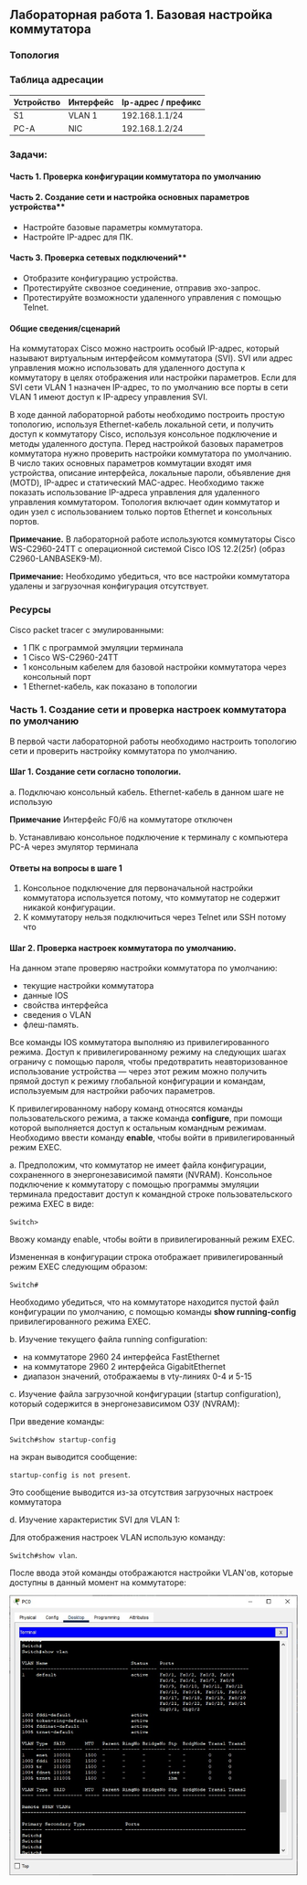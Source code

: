 ## Лабораторная работа 1. Базовая настройка коммутатора 
### 	Топология


### Таблица адресации

Устройство | Интерфейс | Ip-адрес / префикс
-----------|-----------|-------------------|
S1         | VLAN 1    | 192.168.1.1/24
PC-A       | NIC       | 192.168.1.2/24

### Задачи:
#### Часть 1. Проверка конфигурации коммутатора по умолчанию
#### Часть 2. Создание сети и настройка основных параметров устройства**

- Настройте базовые параметры коммутатора.
- Настройте IP-адрес для ПК.

#### Часть 3. Проверка сетевых подключений**

- Отобразите конфигурацию устройства.
- Протестируйте сквозное соединение, отправив эхо-запрос.
- Протестируйте возможности удаленного управления с помощью Telnet.
	
#### Общие сведения/сценарий

На коммутаторах Cisco можно настроить особый IP-адрес, который называют виртуальным интерфейсом коммутатора (SVI). SVI или адрес управления можно использовать для удаленного доступа к коммутатору в целях отображения или настройки параметров. Если для SVI сети VLAN 1 назначен IP-адрес, то по умолчанию все порты в сети VLAN 1 имеют доступ к IP-адресу управления SVI. 

В ходе данной лабораторной работы необходимо построить простую топологию, используя Ethernet-кабель локальной сети, и получить доступ к коммутатору Cisco, используя консольное подключение и методы удаленного доступа. Перед настройкой базовых параметров коммутатора нужно проверить настройки коммутатора по умолчанию. В число таких основных параметров коммутации входят имя устройства, описание интерфейса, локальные пароли, объявление дня (MOTD), IP-адрес и статический MAC-адрес. Необходимо также показать использование IP-адреса управления для удаленного управления коммутатором. Топология включает один коммутатор и один узел с использованием только портов Ethernet и консольных портов.

**Примечание.** В лабораторной работе используются коммутаторы Cisco WS-C2960-24TT с операционной системой Cisco IOS 12.2(25r) (образ C2960-LANBASEK9-M). 

**Примечание:** Необходимо убедиться, что все настройки коммутатора удалены и загрузочная конфигурация отсутствует.

### Ресурсы

Cisco packet tracer с эмулированными:
+ 1 ПК с программой эмуляции терминала
+ 1 Cisco WS-C2960-24TT
+ 1 консольным кабелем для базовой настройки коммутатора через консольный порт
+ 1 Ethernet-кабель, как показано в топологии


### Часть 1. Создание сети и проверка настроек коммутатора по умолчанию

В первой части лабораторной работы необходимо настроить топологию сети и проверить настройку коммутатора по умолчанию.

#### Шаг 1. Создание сети согласно топологии.

a. Подключаю консольный кабель. Ethernet-кабель в данном шаге не использую

**Примечание** Интерфейс F0/6 на коммутаторе отключен

b. Устанавливаю консольное подключение к терминалу с компьютера PC-A через эмулятор терминала

#### Ответы на вопросы в шаге 1
1. Консольное подключение для первоначальной настройки коммутатора используется потому, что коммутатор не содержит никакой конфигурации.
2. К коммутатору нельзя подключиться через Telnet или SSH потому что

#### Шаг 2. Проверка настроек коммутатора по умолчанию.

На данном этапе проверяю настройки коммутатора по умолчанию:

+ текущие настройки коммутатора 
+ данные IOS 
+ свойства интерфейса 
+ сведения о VLAN 
+ флеш-память.

Все команды IOS коммутатора выполняю из привилегированного режима. Доступ к привилегированному режиму на следующих шагах ограничу с помощью пароля, чтобы предотвратить неавторизованное использование устройства — через этот режим можно получить прямой доступ к режиму глобальной конфигурации и командам, используемым для настройки рабочих параметров.

К привилегированному набору команд относятся команды пользовательского режима, а также команда **configure**, при помощи которой выполняется доступ к остальным командным режимам. Необходимо ввести команду **enable**, чтобы войти в привилегированный режим EXEC.

a. Предположим, что коммутатор не имеет файла конфигурации, сохраненного в энергонезависимой памяти (NVRAM). Консольное подключение к коммутатору с помощью программы эмуляции терминала предоставит доступ к командной строке пользовательского режима EXEC в виде: 

`Switch>       `

Ввожу команду enable, чтобы войти в привилегированный режим EXEC.

Измененная в конфигурации строка отображает привилегированный режим EXEC следующим образом:

`Switch#       ` 

Необходимо убедиться, что на коммутаторе находится пустой файл конфигурации по умолчанию, с помощью команды **show running-config** привилегированного режима EXEC.

b. Изучение текущего файла running configuration:

+ на коммутаторе 2960 24 интерфейса FastEthernet
+ на коммутаторе 2960 2 интерфейса GigabitEthernet
+ диапазон значений, отображаемы в vty-линиях 0-4 и 5-15

c. Изучение файла загрузочной конфигурации (startup configuration), который содержится в энергонезависимом ОЗУ (NVRAM):

При введение команды:

`Switch#show startup-config` 

на экран выводится сообщение:

`startup-config is not present`. 

Это сообщение выводится из-за отсутствия загрузочных настроек коммутатора

d. Изучение характеристик SVI для VLAN 1:

Для отображения настроек VLAN использую команду:

`Switch#show vlan`. 

После ввода этой команды отображаются настройки VLAN'ов, которые доступны в данный момент на коммутаторе:

![](Lab1/images/01_show-vlan.jpg)
